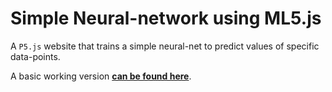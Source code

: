 # Simple Neural-network using ML5.js

A `P5.js` website that trains a simple neural-net to predict values of specific data-points.

A basic working version [**can be found here**](https://mohammadmitwaly.github.io/ml5-basic-neural-net/index.html).
